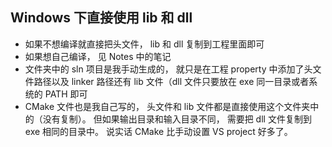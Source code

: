 ## Windows 下直接使用 lib 和 dll
* 如果不想编译就直接把头文件， lib 和 dll 复制到工程里面即可
* 如果想自己编译， 见 Notes 中的笔记
* 文件夹中的 sln 项目是我手动生成的， 就只是在工程 property 中添加了头文件路径以及 linker 路径还有 lib 文件（dll 文件只要放在 exe 同一目录或者系统的 PATH 即可
* CMake 文件也是我自己写的， 头文件和 lib 文件都是直接使用这个文件夹中的（没有复制）。 但如果输出目录和输入目录不同， 需要把 dll 文件复制到 exe 相同的目录中。 说实话 CMake 比手动设置 VS project 好多了。
